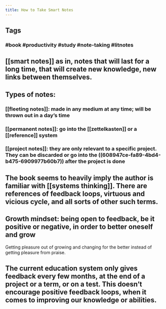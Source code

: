 ```yaml
---
title: How to Take Smart Notes
---
```


## Tags
### #book #productivity #study #note-taking #litnotes
## [[smart notes]] as in, notes that will last for a long time, that will create new knowledge, new links between themselves.
## Types of notes:
### [[fleeting notes]]: made in any medium at any time; will be thrown out in a day’s time
### [[permanent notes]]: go into the [[zettelkasten]] or a  [[reference]] system
### [[project notes]]: they are only relevant to a specific project. They can be discarded or go into the ((608947ce-fa89-4bd4-b475-6909977b60b7)) after the project is done
## The book seems to heavily imply the author is familiar with [[systems thinking]]. There are references of feedback loops, virtuous and vicious cycle, and all sorts of other such terms.
## Growth mindset: being open to feedback, be it positive or negative, in order to better oneself and grow
Getting pleasure out of growing and changing for the better instead of getting pleasure from praise.
## The current education system only gives feedback every few months, at the end of a project or a term, or on a test. This doesn’t encourage positive feedback loops, when it comes to improving our knowledge or abilities.
##
